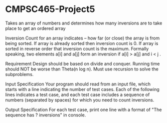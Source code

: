 # CMPSC465-Project5
Takes an array of numbers and determines how many inversions are to take place to get an ordered array

Inversion Count for an array indicates – how far (or close) the array is from being sorted. If array is already
sorted then inversion count is 0. If array is sorted in reverse order that inversion count is the maximum.
Formally speaking, two elements a[i] and a[j] form an inversion if a[i] > a[j] and i < j .

Requirement
Design should be based on divide and conquer.
Running time should NOT be worse than Theta(n log n).
Must use recursion to solve the subproblems.

Input Specification
Your program should read from an input file, which starts with a line indicating the number of test cases.
Each of the following lines indicates a test case, and each test case includes a sequence of numbers
(separated by spaces) for which you need to count inversions.

Output Specification
For each test case, print one line with a format of "The sequence has ? inversions" in console.
